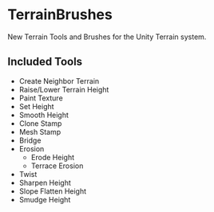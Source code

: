 # TerrainBrushes
New Terrain Tools and Brushes for the Unity Terrain system.

## Included Tools
- Create Neighbor Terrain
- Raise/Lower Terrain Height
- Paint Texture
- Set Height
- Smooth Height
- Clone Stamp
- Mesh Stamp
- Bridge
- Erosion
  - Erode Height
  - Terrace Erosion
- Twist
- Sharpen Height
- Slope Flatten Height
- Smudge Height
